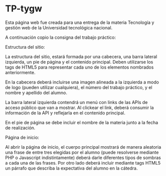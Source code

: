 # TP-tygw
Esta página web fue creada para una entrega de la materia Tecnología y gestión web de la Universidad tecnológica nacional.

A continuación copio la consigna del trabajo práctico:

Estructura del sitio:

La estructura del sitio, estará formada por una cabecera, una barra lateral izquierda, un pie de página y el contenido principal.
Deben utilizarse los tags de HTML5 para representar cada uno de los elementos nombrados anteriormente.

En la cabecera deberá incluirse una imagen alineada a la izquierda a modo de logo (pueden utilizar cualquiera), el número del trabajo práctico,
y el nombre y apellido del alumno.

La barra lateral izquierda contendrá un menú con links de las APIs de acceso público que van a mostrar. Al clickear el link, 
deberá consumir la información de la API y reflejarla en el contenido principal.

En el pie de página se debe incluir el nombre de la materia junto a la fecha de realización.

Página de inicio:

Al abrir la página de inicio, el cuerpo principal mostrará de manera aleatoria una frase de entre tres elegidas por el alumno
(puede resolverse mediante PHP o Javascript indistintamente) deberá darle diferentes tipos de sombras a cada una de las frases. 
Por otro lado deberá incluir mediante tags HTML5 un párrafo que describa la expectativa del alumno en la cátedra.
